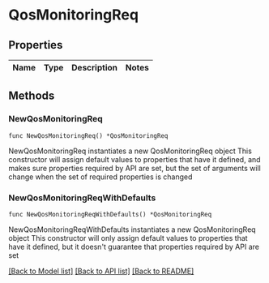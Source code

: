 # QosMonitoringReq

## Properties

Name | Type | Description | Notes
------------ | ------------- | ------------- | -------------

## Methods

### NewQosMonitoringReq

`func NewQosMonitoringReq() *QosMonitoringReq`

NewQosMonitoringReq instantiates a new QosMonitoringReq object
This constructor will assign default values to properties that have it defined,
and makes sure properties required by API are set, but the set of arguments
will change when the set of required properties is changed

### NewQosMonitoringReqWithDefaults

`func NewQosMonitoringReqWithDefaults() *QosMonitoringReq`

NewQosMonitoringReqWithDefaults instantiates a new QosMonitoringReq object
This constructor will only assign default values to properties that have it defined,
but it doesn't guarantee that properties required by API are set


[[Back to Model list]](../README.md#documentation-for-models) [[Back to API list]](../README.md#documentation-for-api-endpoints) [[Back to README]](../README.md)


